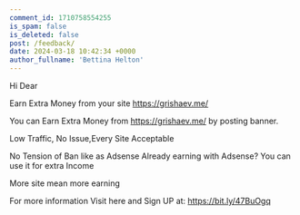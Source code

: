 ```yaml
---
comment_id: 1710758554255
is_spam: false
is_deleted: false
post: /feedback/
date: 2024-03-18 10:42:34 +0000
author_fullname: 'Bettina Helton'
---
```


Hi Dear

Earn Extra Money from your site https://grishaev.me/

You can Earn Extra Money from https://grishaev.me/ by posting banner.

Low Traffic, No Issue,Every Site Acceptable

No Tension of Ban like as Adsense
Already earning with Adsense? You can use it for extra Income 

More site mean more earning


For more  information  Visit here and Sign UP at: https://bit.ly/47BuOgq

